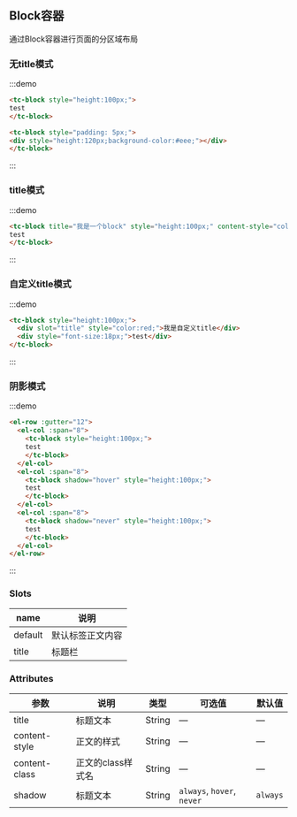 ## Block容器

通过Block容器进行页面的分区域布局

### 无title模式
:::demo
```html
<tc-block style="height:100px;">
test
</tc-block>

<tc-block style="padding: 5px;">
<div style="height:120px;background-color:#eee;"></div>
</tc-block>
```
:::

### title模式
:::demo
```html
<tc-block title="我是一个block" style="height:100px;" content-style="color:red;padding:10px;">
test
</tc-block>
```
:::

### 自定义title模式
:::demo
```html
<tc-block style="height:100px;">
  <div slot="title" style="color:red;">我是自定义title</div>
  <div style="font-size:18px;">test</div>
</tc-block>
```
:::

### 阴影模式
:::demo
```html
<el-row :gutter="12">
  <el-col :span="8">
    <tc-block style="height:100px;">
    test
    </tc-block>
  </el-col>
  <el-col :span="8">
    <tc-block shadow="hover" style="height:100px;">
    test
    </tc-block>
  </el-col>
  <el-col :span="8">
    <tc-block shadow="never" style="height:100px;">
    test
    </tc-block>
  </el-col>
</el-row>
```
:::

### Slots
| name | 说明 |
|------|--------|
| default | 默认标签正文内容 |
| title | 标题栏 |

### Attributes

| 参数          | 说明            | 类型            | 可选值                 | 默认值   |
|-------------  |---------------- |---------------- |---------------------- |-------- |
| title   | 标题文本   | String | — | — |
| content-style   | 正文的样式   | String | — | — |
| content-class   | 正文的class样式名   | String | — | — |
| shadow   | 标题文本   | String | `always`, `hover`, `never` | `always` |
